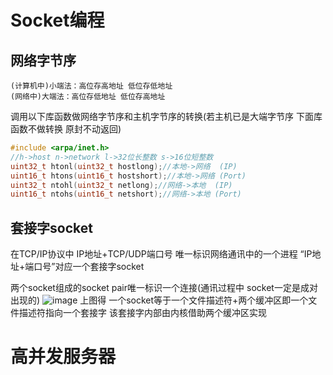 # Socket编程
## 网络字节序
```
(计算机中)小端法：高位存高地址 低位存低地址
(网络中)大端法：高位存低地址 低位存高地址
```
调用以下库函数做网络字节序和主机字节序的转换(若主机已是大端字节序 下面库函数不做转换 原封不动返回)
```c++
#include <arpa/inet.h>
//h->host n->network l->32位长整数 s->16位短整数
uint32_t htonl(uint32_t hostlong);//本地->网络  (IP)
uint16_t htons(uint16_t hostshort);//本地->网络 (Port)
uint32_t ntohl(uint32_t netlong);//网络->本地  (IP)
uint16_t ntohs(uint16_t netshort);//网络->本地 (Port)
```
## 套接字socket
在TCP/IP协议中 IP地址+TCP/UDP端口号 唯一标识网络通讯中的一个进程 “IP地址+端口号”对应一个套接字socket 

两个socket组成的socket pair唯一标识一个连接(通讯过程中 socket一定是成对出现的)
![image](https://github.com/Amaz1ngJR/Technology/assets/83129567/35bb452b-c34b-4b96-af72-4a5fc6048b8b)
上图得 一个socket等于一个文件描述符+两个缓冲区即一个文件描述符指向一个套接字 该套接字内部由内核借助两个缓冲区实现

# 高并发服务器
